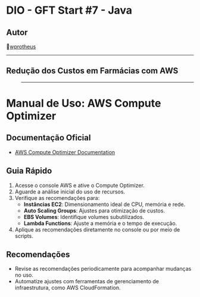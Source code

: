 # DIO - GFT Start #7 - Java

## Autor
🔸[wprotheus](https://github.com/wprotheus)

---

## Redução dos Custos em Farmácias com AWS

>---

# Manual de Uso: AWS Compute Optimizer

## Documentação Oficial
- [AWS Compute Optimizer Documentation](https://docs.aws.amazon.com/compute-optimizer/latest/ug/what-is.html)

## Guia Rápido
1. Acesse o console AWS e ative o Compute Optimizer.
2. Aguarde a análise inicial do uso de recursos.
3. Verifique as recomendações para:
    - **Instâncias EC2**: Dimensionamento ideal de CPU, memória e rede.
    - **Auto Scaling Groups**: Ajustes para otimização de custos.
    - **EBS Volumes**: Identifique volumes subutilizados.
    - **Lambda Functions**: Ajuste a memória e o tempo de execução.
4. Aplique as recomendações diretamente no console ou por meio de scripts.

## Recomendações
- Revise as recomendações periodicamente para acompanhar mudanças no uso.
- Automatize ajustes com ferramentas de gerenciamento de infraestrutura, como AWS CloudFormation.